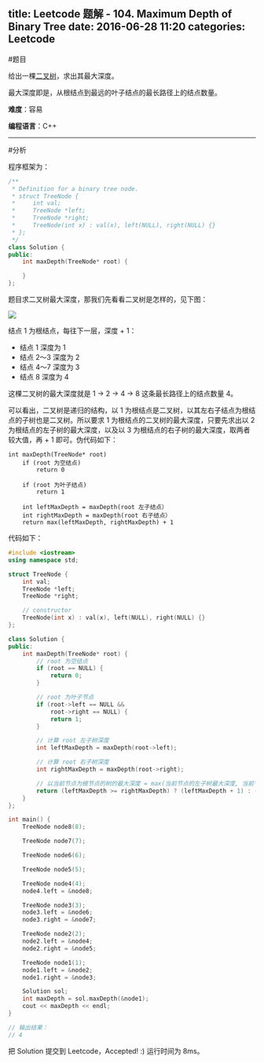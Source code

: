 title: Leetcode 题解 - 104. Maximum Depth of Binary Tree
date: 2016-06-28 11:20
categories: Leetcode
---

#题目

给出一棵[二叉树](https://zh.wikipedia.org/wiki/%E4%BA%8C%E5%8F%89%E6%A0%91)，求出其最大深度。

最大深度即是，从根结点到最远的叶子结点的最长路径上的结点数量。

<!-- more -->

**难度**：容易

**编程语言**：C++

---

#分析

程序框架为：

```cpp
/**
 * Definition for a binary tree node.
 * struct TreeNode {
 *     int val;
 *     TreeNode *left;
 *     TreeNode *right;
 *     TreeNode(int x) : val(x), left(NULL), right(NULL) {}
 * };
 */
class Solution {
public:
    int maxDepth(TreeNode* root) {

    }
};
```

题目求二叉树最大深度，那我们先看看二叉树是怎样的，见下图：

![](/images/leetcode/104-maximum-depth-of-binary-tree/binary-tree.png)

结点 1 为根结点，每往下一层，深度 + 1：

* 结点 1 深度为 1
* 结点 2～3 深度为 2
* 结点 4～7 深度为 3
* 结点 8 深度为 4

这棵二叉树的最大深度就是 1 -> 2 -> 4 -> 8 这条最长路径上的结点数量 4。

可以看出，二叉树是递归的结构，以 1 为根结点是二叉树，以其左右子结点为根结点的子树也是二叉树。所以要求 1 为根结点的二叉树的最大深度，只要先求出以 2 为根结点的左子树的最大深度，以及以 3 为根结点的右子树的最大深度，取两者较大值，再 + 1 即可。伪代码如下：

```
int maxDepth(TreeNode* root)
    if (root 为空结点)
        return 0

    if (root 为叶子结点)
        return 1

    int leftMaxDepth = maxDepth(root 左子结点）
    int rightMaxDepth = maxDepth(root 右子结点）
    return max(leftMaxDepth, rightMaxDepth) + 1
```

代码如下：

```cpp
#include <iostream>
using namespace std;

struct TreeNode {
    int val;
    TreeNode *left;
    TreeNode *right;

    // constructor
    TreeNode(int x) : val(x), left(NULL), right(NULL) {}
};

class Solution {
public:
    int maxDepth(TreeNode* root) {
        // root 为空结点
        if (root == NULL) {
            return 0;
        }

        // root 为叶子节点
        if (root->left == NULL &&
            root->right == NULL) {
            return 1;
        }

        // 计算 root 左子树深度
        int leftMaxDepth = maxDepth(root->left);

        // 计算 root 右子树深度
        int rightMaxDepth = maxDepth(root->right);

        // 以当前节点为根节点的树的最大深度 = max(当前节点的左子树最大深度, 当前节点的右子树最大深度) + 1
        return (leftMaxDepth >= rightMaxDepth) ? (leftMaxDepth + 1) : (rightMaxDepth + 1);
    }
};

int main() {
    TreeNode node8(8);

    TreeNode node7(7);

    TreeNode node6(6);

    TreeNode node5(5);

    TreeNode node4(4);
    node4.left = &node8;

    TreeNode node3(3);
    node3.left = &node6;
    node3.right = &node7;

    TreeNode node2(2);
    node2.left = &node4;
    node2.right = &node5;

    TreeNode node1(1);
    node1.left = &node2;
    node1.right = &node3;

    Solution sol;
    int maxDepth = sol.maxDepth(&node1);
    cout << maxDepth << endl;
}

// 输出结果：
// 4
```

把 Solution 提交到 Leetcode，Accepted! :) 运行时间为 8ms。
